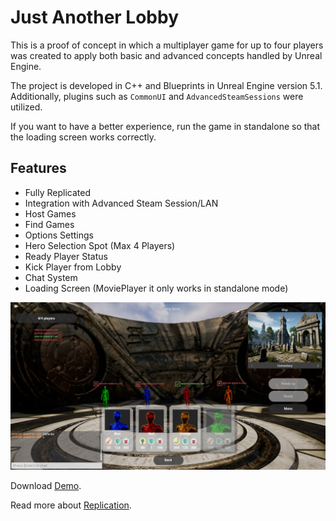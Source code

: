 # Just Another Lobby

This is a proof of concept in which a multiplayer game for up to four players was created to apply both basic and advanced concepts handled by Unreal Engine.

The project is developed in C++ and Blueprints in Unreal Engine version 5.1. Additionally, plugins such as `CommonUI` and `AdvancedSteamSessions` were utilized.

If you want to have a better experience, run the game in standalone so that the loading screen works correctly.


## Features

- Fully Replicated
- Integration with Advanced Steam Session/LAN
- Host Games
- Find Games
- Options Settings
- Hero Selection Spot (Max 4 Players)
- Ready Player Status
- Kick Player from Lobby
- Chat System
- Loading Screen (MoviePlayer it only works in standalone mode)

 ![image](UnrealGameLobby.JPG)

Download [Demo](https://multiplayergame.blob.core.windows.net/justanotherlobby/JustAnotherLobby.rar).

Read more about [Replication](https://unrealcommunity.wiki/replication-vyrv8r37).
